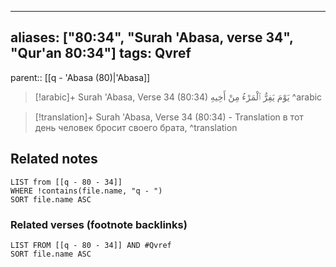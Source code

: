 
---
aliases: ["80:34", "Surah 'Abasa, verse 34", "Qur'an 80:34"]
tags: Qvref
---

parent:: [[q - 'Abasa (80)|'Abasa]]

> [!arabic]+ Surah 'Abasa, Verse 34 (80:34)
> <span class="quran-arabic">يَوْمَ يَفِرُّ ٱلْمَرْءُ مِنْ أَخِيهِ</span>
^arabic

> [!translation]+ Surah 'Abasa, Verse 34 (80:34) - Translation
> в тот день человек бросит своего брата,
^translation



## Related notes
```dataview
LIST from [[q - 80 - 34]]
WHERE !contains(file.name, "q - ")
SORT file.name ASC
```

### Related verses (footnote backlinks)
```dataview
LIST FROM [[q - 80 - 34]] AND #Qvref
SORT file.name ASC
```

